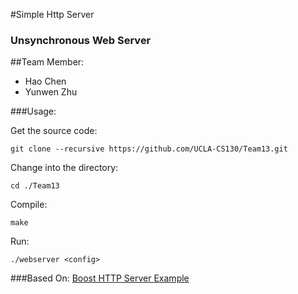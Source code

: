 #Simple Http Server
### Unsynchronous Web Server

##Team Member:
* Hao Chen
* Yunwen Zhu

###Usage:

Get the source code:
```
git clone --recursive https://github.com/UCLA-CS130/Team13.git
```

Change into the directory:

```
cd ./Team13
```

Compile:

```
make
```

Run:

```
./webserver <config>
```

###Based On:
[Boost HTTP Server Example](http://www.boost.org/doc/libs/1_55_0/doc/html/boost_asio/examples/cpp11_examples.html)
